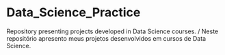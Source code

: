 # Data_Science_Practice
Repository presenting projects developed in Data Science courses. / Neste repositório apresento meus projetos desenvolvidos em cursos de Data Science.
